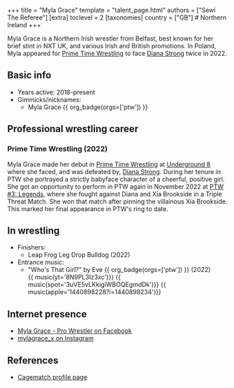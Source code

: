 +++
title = "Myla Grace"
template = "talent_page.html"
authors = ["Sewi The Referee"]
[extra]
toclevel = 2
[taxonomies]
country = ["GB"] # Northern Ireland
+++

Myla Grace is a Northern Irish wrestler from Belfast, best known for her brief stint in NXT UK, and various Irish and British promotions. In Poland, Myla appeared for [Prime Time Wrestling](@/o/ptw.md) to face [Diana Strong](@/w/diana-strong.md) twice in 2022.

## Basic info

* Years active: 2018-present
* Gimmicks/nicknames:
  - Myla Grace {{ org_badge(orgs=['ptw']) }}
 
## Professional wrestling career

### Prime Time Wrestling (2022)

Myla Grace made her debut in [Prime Time Wrestling](@/o/ptw.md) at [Underground 8](@/e/ptw/2022-09-25-ptw-underground-8.md) where she faced, and was defeated by, [Diana Strong](@/w/diana-strong.md). During her tenure in PTW she portrayed a strictly babyface character of a cheerful, positive girl. She got an opportunity to perform in PTW again in November 2022 at [PTW #3: Legends](@/e/ptw/2022-11-26-ptw-3-legends.md), where she fought against Diana and Xia Brookside in a Triple Threat Match. She won that match after pinning the villainous Xia Brookside. This marked her final appearance in PTW's ring to date.

## In wrestling

* Finishers:
  - Leap Frog Leg Drop Bulldog (2022)
* Entrance music:
  - "Who's That Girl?" by Eve
    {{ org_badge(orgs=['ptw']) }} (2022)  <br>
    {{ music(yt='8N9PL3Iz3xc')}}
    {{ music(spot='3uVE5vLKkigiWBOQEgmdDk')}}
    {{ music(apple='1440898228?i=1440898234')}}

## Internet presence

* [Myla Grace - Pro Wrestler on Facebook](https://www.facebook.com/MylaGraceProWrestler)
* [mylagrace_x on Instagram](https://www.instagram.com/mylagrace_x)

## References

* [Cagematch profile page](https://www.cagematch.net/?id=2&nr=25051)
